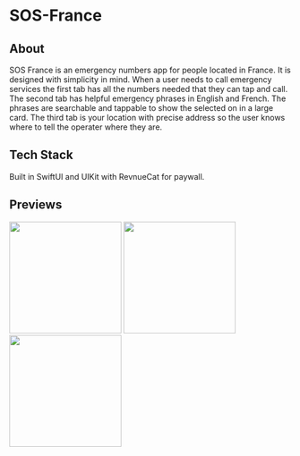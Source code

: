 # SOS-France

## About
SOS France is an emergency numbers app for people located in France. It is designed with simplicity in mind. When a user needs to call emergency services the first tab has all the numbers needed that they can tap and call. The second tab has helpful emergency phrases in English and French. The phrases are searchable and tappable to show the selected on in a large card. The third tab is your location with precise address so the user knows where to tell the operater where they are.

## Tech Stack
Built in SwiftUI and UIKit with RevnueCat for paywall.

## Previews
<img src="https://github.com/andrewaustin12/SOS-France/assets/60279881/2fed3311-908b-4a9d-9ee9-0b16b0d1acbf" width="200" />
<img src="https://github.com/andrewaustin12/SOS-France/assets/60279881/3e05cdd0-878a-46e5-a5c3-11c496f59bdd" width="200" />
<img src="https://github.com/andrewaustin12/SOS-France/assets/60279881/996786ca-4008-4140-80dc-23335766709f" width="200" />

